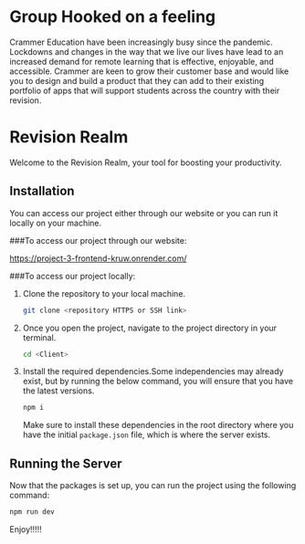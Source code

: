 # Group Hooked on a feeling 

Crammer Education have been increasingly busy since the pandemic. Lockdowns and changes in the way that we live our lives have lead to an increased demand for remote learning that is effective, enjoyable, and accessible. Crammer are keen to grow their customer base and would like you to design and build a product that they can add to their existing portfolio of apps that will support students across the country with their revision.

# Revision Realm

Welcome to the Revision Realm​, your tool for boosting your productivity.

## Installation

You can access our project either through our website  or you can run it locally on your machine.

###To access our project through our website:

https://project-3-frontend-kruw.onrender.com/

###To access our project locally:

1. Clone the repository to your local machine.

   ```bash
   git clone <repository HTTPS or SSH link>

   ```

2. Once you open the project, navigate to the project directory in your terminal.

   ```bash
   cd <Client>

   ```

3. Install the required dependencies.Some independencies may already exist, but by running the below command, you will ensure that you have the latest versions.

   ```bash
   npm i   
   ```

   Make sure to install these dependencies in the root directory where you have the initial `package.json` file, which is where the server exists.


## Running the Server

Now that the packages is set up, you can run the project using the following command:

```bash
npm run dev

```

Enjoy!!!!!